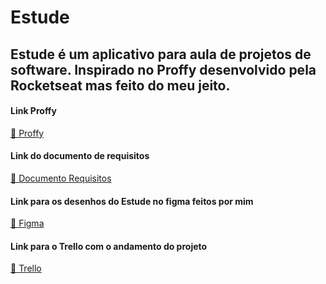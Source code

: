 <h1>Estude</h1> 
<h2>Estude é um aplicativo para aula de projetos de software. Inspirado no Proffy desenvolvido pela Rocketseat mas feito do meu jeito.</h2>

#### Link Proffy 
<a href="https://github.com/rocketseat-education/nlw-02-omnistack">🔗 Proffy</a>

#### Link do documento de requisitos 
<a href="https://docs.google.com/document/d/1xpl-3hg8IIzii8xnGmSBEBI4ilQEErIwBPZT-6XEmS8/edit?usp=sharing">🔗 Documento Requisitos</a>

#### Link para os desenhos do Estude no figma feitos por mim
<a href="https://www.figma.com/file/hqj3oof5LUK6jgzSYpuIgZ/Estude?node-id=105%3A20">🔗 Figma</a>

#### Link para o Trello com o andamento do projeto
<a href="https://trello.com/b/6njNnOLx/estude">🔗 Trello</a>
